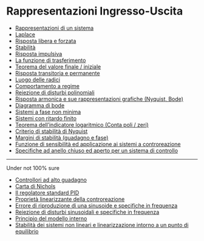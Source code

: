 # Rappresentazioni Ingresso-Uscita

- [Rappresentazioni di un sistema](./Rappresentazione%20di%20un%20sistema.md)
- [Laplace](./Laplace.md)
- [Risposta libera e forzata](./Risposta%20libera%20e%20forzata.md)
- [Stabilità](./Stabilit%C3%A0.md)
- [Risposta impulsiva](./Risposta%20impulsiva.md)
- [La funzione di trasferimento](./La%20funzione%20di%20trasferimento.md)
- [Teorema del valore finale / iniziale](./Teorema%20del%20valore%20finale-iniziale.md)
- [Risposta transitoria e permanente](./Risposta%20transitoria%20e%20permanente.md)
- [Luogo delle radici](./Luogo%20delle%20radici.md)
- [Comportamento a regime](./Comportamento%20a%20regime.md)
- [Reiezione di disturbi polinomiali](./Reiezione%20di%20disturbi%20polinomiali.md)
- [Risposta armonica e sue rappresentazioni grafiche (Nyquist, Bode)](./Risposta%20armonica%20e%20sue%20rappresentazioni%20grafiche%20(Nyquist%2C%20Bode).md)
- [Diagramma di bode](./Diagramma%20di%20bode.md)
- [Sistemi a fase non minima](Sistemi%20a%20fase%20non%20minima.md)
- [Sistemi con ritardo finito](Sistemi%20con%20ritardo%20finito.md)
- [Teorema dell’indicatore logaritmico (Conta poli / zeri)](Teorema%20dell%E2%80%99indicatore%20logaritmico%20(Conta%20poli%20-%20zeri).md)
- [Criterio di stabilità di Nyquist](Criterio%20di%20stabilit%C3%A0%20di%20Nyquist.md)
- [Margini di stabilità (guadagno e fase)](Margini%20di%20stabilit%C3%A0%20(guadagno%20e%20fase).md)
- [Funzione di sensibilità ed applicazione ai sistemi a controreazione](Funzione%20di%20sensibilit%C3%A0%20ed%20applicazione%20ai%20sistemi%20a%20controreazione.md)
- [Specifiche ad anello chiuso ed aperto per un sistema di controllo](Specifiche%20ad%20anello%20chiuso%20ed%20aperto%20per%20un%20sistema%20di%20controllo.md)

***
Under not 100% sure 
  
- [Controllori ad alto guadagno](Controllori%20ad%20alto%20guadagno.md)
- [Carta di Nichols](https://github.com/Raven-s-Soul/Fondamenti-di-Automatica/blob/f1dc13c3ed138f8836717aa998ff855b4d4a53a6/1-Rappresentazioni%20Ingresso%20Uscita/Carta%20di%20Nichols.md)
- [Il regolatore standard PID](Il%20regolatore%20standard%20PID.md)
- [Proprietà linearizzante della controreazione](Propriet%C3%A0%20linearizzante%20della%20controreazione.md)
- [Errore di riproduzione di una sinusoide e specifiche in frequenza](Errore%20di%20riproduzione%20di%20una%20sinusoide%20e%20specifiche%20in%20frequenza.md)
- [Reiezione di disturbi sinusoidali e specifiche in frequenza](Reiezione%20di%20disturbi%20sinusoidali%20e%20specifiche%20in%20frequenza.md)
- [Principio del modello interno](Principio%20del%20modello%20interno.md)
- [Stabilità dei sistemi non lineari e linearizzazione intorno a un punto di equilibrio](Stabilit%C3%A0%20dei%20sistemi%20non%20lineari%20e%20linearizzazione%20intorno%20a%20un%20punto%20di%20equilibrio.md)
